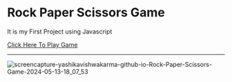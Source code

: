 # Rock Paper Scissors Game
<p>It is my First Project using Javascript</p>
<a href="https://yashikavishwakarma.github.io/Rock_Paper_Scissors_Game/">Click Here To Play Game</a>
<br>
<hr>


![screencapture-yashikavishwakarma-github-io-Rock-Paper-Scissors-Game-2024-05-13-18_07_53](https://github.com/yashikavishwakarma/Rock_Paper_Scissors_Game/assets/154987343/edf7fac0-9f0c-4d82-9a38-154db83d816c)
